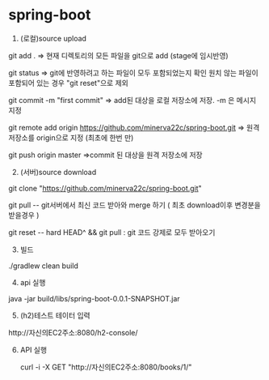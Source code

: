 # spring-boot

1. (로컬)source upload

  git add .                                     => 현재 디렉토리의 모든 파일을 git으로 add (stage에 임시반영)
  
  git status                                    => git에 반영하려고 하는 파일이 모두 포함되었는지 확인
                                                         원치 않는 파일이 포함되어 있는 경우 "git reset"으로 제외
                                                         
  git commit -m "first commit"                                         => add된 대상을 로컬 저장소에 저장. -m 은 메시지 지정
  
  git remote add origin https://github.com/minerva22c/spring-boot.git  => 원격저장소를 origin으로 지정 (최초에 한번 만)
  
  git push origin master                                               =>commit 된 대상을 원격 저장소에 저장
  

2. (서버)source download

  git clone "https://github.com/minerva22c/spring-boot.git"
  
  git pull -- git서버에서 최신 코드 받아와 merge 하기 ( 최초 download이후 변경분을 받을경우 )
  
  git reset -- hard HEAD^ && git pull : git 코드 강제로 모두 받아오기


3. 빌드

  ./gradlew clean build


4. api 실행

  java -jar build/libs/spring-boot-0.0.1-SNAPSHOT.jar


5. (h2)테스트 테이터 입력

  http://자신의EC2주소:8080/h2-console/

6. API 실행

   curl -i -X GET "http://자신의EC2주소:8080/books/1/"
